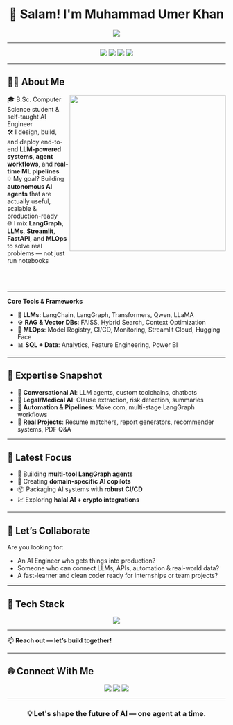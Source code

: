 <!-- MuhammadUmerKhan/MuhammadUmerKhan README.md -->

<h1 align="center">👋 Salam! I'm Muhammad Umer Khan</h1>

<p align="center">
  <img src="https://readme-typing-svg.demolab.com?font=Fira+Code&size=26&pause=500&center=true&vCenter=true&color=00EFFF&width=1000&lines=AI+Engineer+%7C+LLMs+%7C+RAG+%7C+LangGraph+%7C+MLOps+%7C+NLP;Building+Smart+Agents+for+Real-World+Impact;From+Idea+to+Intelligence+-+End-to-End+AI+Solutions" />
</p>

---

<p align="center">
  <img src="https://img.shields.io/badge/AI%20Engineer-Passionate%20Builder-blue?style=flat-square" />
  <img src="https://img.shields.io/badge/LLMs-%F0%9F%A7%A0%20LangGraph%20%7C%20RAG%20%7C%20Autonomous%20Agents-yellow?style=flat-square" />
  <img src="https://img.shields.io/badge/Focus-NLP%20%7C%20MLOps%20%7C%20Automation-green?style=flat-square" />
  <img src="https://img.shields.io/badge/Open%20To-Internships%20%7C%20Freelance%20%7C%20Full--time-purple?style=flat-square" />
</p>

---

## 👨‍💻 About Me

<img align="right" src="https://media.giphy.com/media/qgQUggAC3Pfv687qPC/giphy.gif" width="360"/>

🎓 B.Sc. Computer Science student & self-taught AI Engineer  
🛠️ I design, build, and deploy end-to-end **LLM-powered systems**, **agent workflows**, and **real-time ML pipelines**  
💡 My goal? Building **autonomous AI agents** that are actually useful, scalable & production-ready  
🌐 I mix **LangGraph**, **LLMs**, **Streamlit**, **FastAPI**, and **MLOps** to solve real problems — not just run notebooks  


<br><br>

---

**Core Tools & Frameworks**  
- 🧠 **LLMs**: LangChain, LangGraph, Transformers, Qwen, LLaMA  
- ⚙️ **RAG & Vector DBs**: FAISS, Hybrid Search, Context Optimization  
- 🚀 **MLOps**: Model Registry, CI/CD, Monitoring, Streamlit Cloud, Hugging Face  
- 📊 **SQL + Data**: Analytics, Feature Engineering, Power BI  

---

## 🧠 Expertise Snapshot

- 💬 **Conversational AI**: LLM agents, custom toolchains, chatbots  
- 📄 **Legal/Medical AI**: Clause extraction, risk detection, summaries  
- 🔁 **Automation & Pipelines**: Make.com, multi-stage LangGraph workflows  
- 🧾 **Real Projects**: Resume matchers, report generators, recommender systems, PDF Q&A

---

## 🚀 Latest Focus

- 🧩 Building **multi-tool LangGraph agents**  
- 🧠 Creating **domain-specific AI copilots**  
- 📦 Packaging AI systems with **robust CI/CD**  
- 💹 Exploring **halal AI + crypto integrations**

---

## 🤝 Let’s Collaborate

Are you looking for:
- An AI Engineer who gets things into production?  
- Someone who can connect LLMs, APIs, automation & real-world data?  
- A fast-learner and clean coder ready for internships or team projects?

---

## 🔧 Tech Stack

<p align="center">
  <img src="https://skillicons.dev/icons?i=python,fastapi,streamlit,docker,git,github,linux,aws,mysql,postgresql,tensorflow,pytorch,vscode,jupyter" />
</p>

---

📫 **Reach out — let’s build together!**

---

## 🌐 Connect With Me

<p align="center">
  <a href="https://www.linkedin.com/in/muhammad-umer-khan-61729b260/" target="_blank">
    <img src="https://img.shields.io/badge/LinkedIn-0A66C2?style=for-the-badge&logo=linkedin&logoColor=white" />
  </a>
  <a href="https://portfolio-sigma-mocha-67.vercel.app/" target="_blank">
    <img src="https://img.shields.io/badge/Portfolio-111827?style=for-the-badge&logo=google-chrome&logoColor=white" />
  </a>
  <a href="https://drive.google.com/uc?export=download&id=1ELLn0pdpSsVX2dZAeeStvpsXI1QHl4ej" target="_blank">
    <img src="https://img.shields.io/badge/Resume-FF6B6B?style=for-the-badge&logo=adobeacrobatreader&logoColor=white" />
  </a>
</p>

---

<h3 align="center">💡 Let's shape the future of AI — one agent at a time.</h3>
